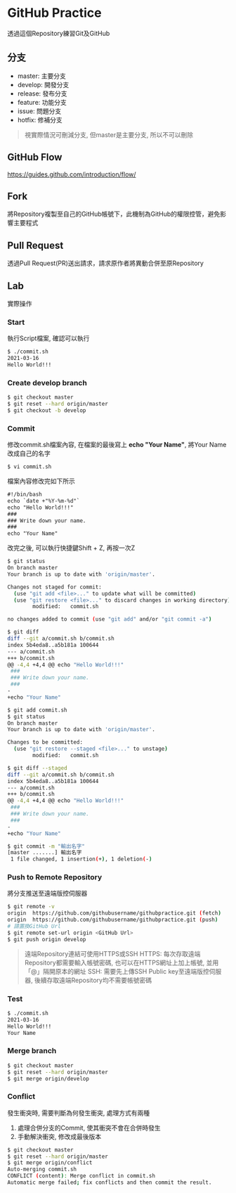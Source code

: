 # GitHub Practice

透過這個Repository練習Git及GitHub

## 分支

- master: 主要分支
- develop: 開發分支
- release: 發布分支
- feature: 功能分支
- issue: 問題分支
- hotfix: 修補分支

> 視實際情況可刪減分支, 但master是主要分支, 所以不可以刪除

## GitHub Flow

https://guides.github.com/introduction/flow/

## Fork

將Repository複製至自己的GitHub帳號下，此機制為GitHub的權限控管，避免影響主要程式

## Pull Request

透過Pull Request(PR)送出請求，請求原作者將異動合併至原Repository

## Lab

實際操作

### Start

執行Script檔案, 確認可以執行

```bash
$ ./commit.sh
2021-03-16
Hello World!!!
```

### Create develop branch

```bash
$ git checkout master
$ git reset --hard origin/master
$ git checkout -b develop
```

### Commit

修改commit.sh檔案內容, 在檔案的最後寫上 **echo "Your Name"**, 將Your Name改成自己的名字

```bash
$ vi commit.sh
```

檔案內容修改完如下所示

```txt
#!/bin/bash
echo `date +"%Y-%m-%d"`
echo "Hello World!!!"
###
### Write down your name.
###
echo "Your Name"
```

改完之後, 可以執行快捷鍵Shift + Z, 再按一次Z

```bash
$ git status
On branch master
Your branch is up to date with 'origin/master'.

Changes not staged for commit:
  (use "git add <file>..." to update what will be committed)
  (use "git restore <file>..." to discard changes in working directory)
        modified:   commit.sh

no changes added to commit (use "git add" and/or "git commit -a")

$ git diff
diff --git a/commit.sh b/commit.sh
index 5b4eda8..a5b181a 100644
--- a/commit.sh
+++ b/commit.sh
@@ -4,4 +4,4 @@ echo "Hello World!!!"
 ###
 ### Write down your name.
 ###
-
+echo "Your Name"

$ git add commit.sh
$ git status
On branch master
Your branch is up to date with 'origin/master'.

Changes to be committed:
  (use "git restore --staged <file>..." to unstage)
        modified:   commit.sh

$ git diff --staged
diff --git a/commit.sh b/commit.sh
index 5b4eda8..a5b181a 100644
--- a/commit.sh
+++ b/commit.sh
@@ -4,4 +4,4 @@ echo "Hello World!!!"
 ###
 ### Write down your name.
 ###
-
+echo "Your Name"

$ git commit -m "輸出名字"
[master .......] 輸出名字
 1 file changed, 1 insertion(+), 1 deletion(-)
```

### Push to Remote Repository

將分支推送至遠端版控伺服器

```bash
$ git remote -v
origin  https://github.com/githubusername/githubpractice.git (fetch)
origin  https://github.com/githubusername/githubpractice.git (push)
# 請置換GitHub Url
$ git remote set-url origin <GitHub Url>
$ git push origin develop
```

> 遠端Repository連結可使用HTTPS或SSH
> HTTPS: 每次存取遠端Repository都需要輸入帳號密碼, 也可以在HTTPS網址上加上帳號, 並用「@」隔開原本的網址
> SSH: 需要先上傳SSH Public key至遠端版控伺服器, 後續存取遠端Repository均不需要帳號密碼


### Test

```bash
$ ./commit.sh
2021-03-16
Hello World!!!
Your Name
```

### Merge branch

```bash
$ git checkout master
$ git reset --hard origin/master
$ git merge origin/develop
```

### Conflict

發生衝突時, 需要判斷為何發生衝突, 處理方式有兩種
1. 處理合併分支的Commit, 使其衝突不會在合併時發生
2. 手動解決衝突, 修改成最後版本

```bash
$ git checkout master
$ git reset --hard origin/master
$ git merge origin/conflict
Auto-merging commit.sh
CONFLICT (content): Merge conflict in commit.sh
Automatic merge failed; fix conflicts and then commit the result.
```